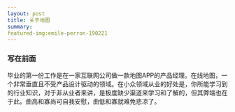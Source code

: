 ```yaml
---
layout: post
title: 关于地图
summary: 
featured-img:emile-perron-190221
---
```


### 写在前面

毕业的第一份工作是在一家互联网公司做一款地图APP的产品经理。在线地图，一个非常垂直且不受产品设计驱动的领域。在小众领域从业的好处是，你所能学习到的行业知识，对于非从业者来讲，是极度缺少渠道来学习和了解的，但其弊端也在于此。曲高和寡尚可自我安慰，曲低和寡就难免悲凉了。

